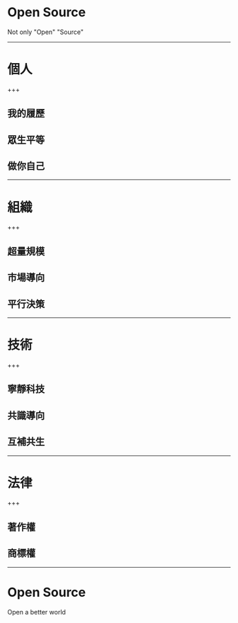 # Open Source
Not only "Open" "Source"

---

# 個人

+++

## 我的履歷
## 眾生平等
## 做你自己

---

# 組織

+++

## 超量規模
## 市場導向
## 平行決策

---

# 技術

+++

## 寧靜科技
## 共識導向
## 互補共生

---

# 法律

+++

## 著作權
## 商標權

---

# Open Source
Open a better world
